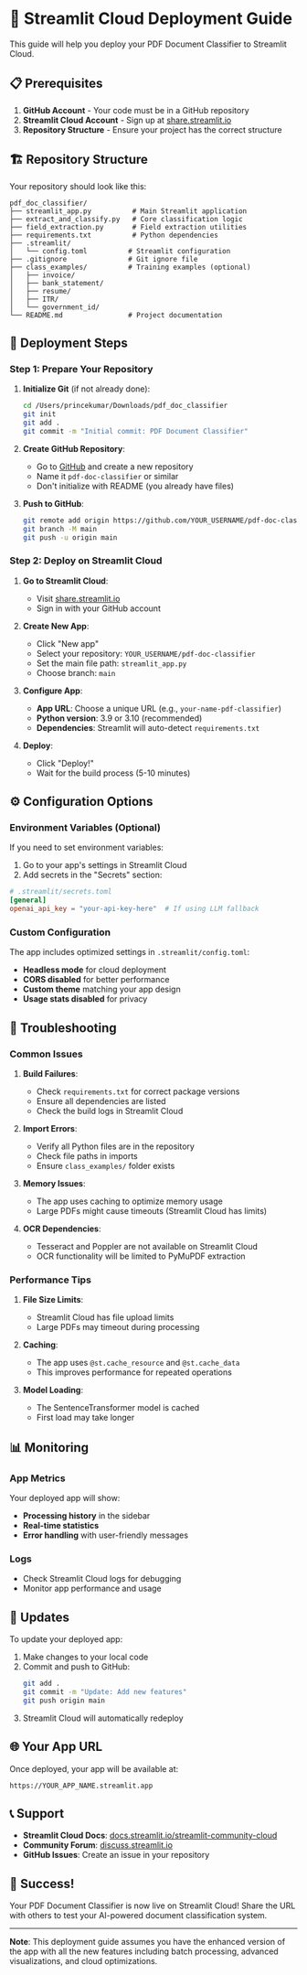 # 🚀 Streamlit Cloud Deployment Guide

This guide will help you deploy your PDF Document Classifier to Streamlit Cloud.

## 📋 Prerequisites

1. **GitHub Account** - Your code must be in a GitHub repository
2. **Streamlit Cloud Account** - Sign up at [share.streamlit.io](https://share.streamlit.io)
3. **Repository Structure** - Ensure your project has the correct structure

## 🏗️ Repository Structure

Your repository should look like this:

```
pdf_doc_classifier/
├── streamlit_app.py          # Main Streamlit application
├── extract_and_classify.py   # Core classification logic
├── field_extraction.py       # Field extraction utilities
├── requirements.txt          # Python dependencies
├── .streamlit/
│   └── config.toml          # Streamlit configuration
├── .gitignore               # Git ignore file
├── class_examples/          # Training examples (optional)
│   ├── invoice/
│   ├── bank_statement/
│   ├── resume/
│   ├── ITR/
│   └── government_id/
└── README.md                # Project documentation
```

## 🚀 Deployment Steps

### Step 1: Prepare Your Repository

1. **Initialize Git** (if not already done):
   ```bash
   cd /Users/princekumar/Downloads/pdf_doc_classifier
   git init
   git add .
   git commit -m "Initial commit: PDF Document Classifier"
   ```

2. **Create GitHub Repository**:
   - Go to [GitHub](https://github.com) and create a new repository
   - Name it `pdf-doc-classifier` or similar
   - Don't initialize with README (you already have files)

3. **Push to GitHub**:
   ```bash
   git remote add origin https://github.com/YOUR_USERNAME/pdf-doc-classifier.git
   git branch -M main
   git push -u origin main
   ```

### Step 2: Deploy on Streamlit Cloud

1. **Go to Streamlit Cloud**:
   - Visit [share.streamlit.io](https://share.streamlit.io)
   - Sign in with your GitHub account

2. **Create New App**:
   - Click "New app"
   - Select your repository: `YOUR_USERNAME/pdf-doc-classifier`
   - Set the main file path: `streamlit_app.py`
   - Choose branch: `main`

3. **Configure App**:
   - **App URL**: Choose a unique URL (e.g., `your-name-pdf-classifier`)
   - **Python version**: 3.9 or 3.10 (recommended)
   - **Dependencies**: Streamlit will auto-detect `requirements.txt`

4. **Deploy**:
   - Click "Deploy!"
   - Wait for the build process (5-10 minutes)

## ⚙️ Configuration Options

### Environment Variables (Optional)

If you need to set environment variables:

1. Go to your app's settings in Streamlit Cloud
2. Add secrets in the "Secrets" section:

```toml
# .streamlit/secrets.toml
[general]
openai_api_key = "your-api-key-here"  # If using LLM fallback
```

### Custom Configuration

The app includes optimized settings in `.streamlit/config.toml`:

- **Headless mode** for cloud deployment
- **CORS disabled** for better performance
- **Custom theme** matching your app design
- **Usage stats disabled** for privacy

## 🔧 Troubleshooting

### Common Issues

1. **Build Failures**:
   - Check `requirements.txt` for correct package versions
   - Ensure all dependencies are listed
   - Check the build logs in Streamlit Cloud

2. **Import Errors**:
   - Verify all Python files are in the repository
   - Check file paths in imports
   - Ensure `class_examples/` folder exists

3. **Memory Issues**:
   - The app uses caching to optimize memory usage
   - Large PDFs might cause timeouts (Streamlit Cloud has limits)

4. **OCR Dependencies**:
   - Tesseract and Poppler are not available on Streamlit Cloud
   - OCR functionality will be limited to PyMuPDF extraction

### Performance Tips

1. **File Size Limits**:
   - Streamlit Cloud has file upload limits
   - Large PDFs may timeout during processing

2. **Caching**:
   - The app uses `@st.cache_resource` and `@st.cache_data`
   - This improves performance for repeated operations

3. **Model Loading**:
   - The SentenceTransformer model is cached
   - First load may take longer

## 📊 Monitoring

### App Metrics

Your deployed app will show:
- **Processing history** in the sidebar
- **Real-time statistics**
- **Error handling** with user-friendly messages

### Logs

- Check Streamlit Cloud logs for debugging
- Monitor app performance and usage

## 🔄 Updates

To update your deployed app:

1. Make changes to your local code
2. Commit and push to GitHub:
   ```bash
   git add .
   git commit -m "Update: Add new features"
   git push origin main
   ```
3. Streamlit Cloud will automatically redeploy

## 🌐 Your App URL

Once deployed, your app will be available at:
```
https://YOUR_APP_NAME.streamlit.app
```

## 📞 Support

- **Streamlit Cloud Docs**: [docs.streamlit.io/streamlit-community-cloud](https://docs.streamlit.io/streamlit-community-cloud)
- **Community Forum**: [discuss.streamlit.io](https://discuss.streamlit.io)
- **GitHub Issues**: Create an issue in your repository

## 🎉 Success!

Your PDF Document Classifier is now live on Streamlit Cloud! Share the URL with others to test your AI-powered document classification system.

---

**Note**: This deployment guide assumes you have the enhanced version of the app with all the new features including batch processing, advanced visualizations, and cloud optimizations.
